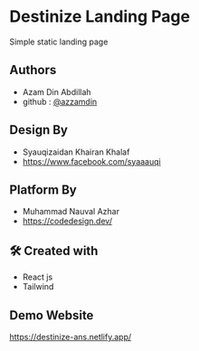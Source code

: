 
# Destinize Landing Page

Simple static landing page

## Authors

- Azam Din Abdillah
- github : [@azzamdin](https://github.com/azzamdinabdillah)

## Design By
- Syauqizaidan Khairan Khalaf
- https://www.facebook.com/syaaauqi

## Platform By

- Muhammad Nauval Azhar
- https://codedesign.dev/

## 🛠 Created with
- React js
- Tailwind 

## Demo Website
https://destinize-ans.netlify.app/